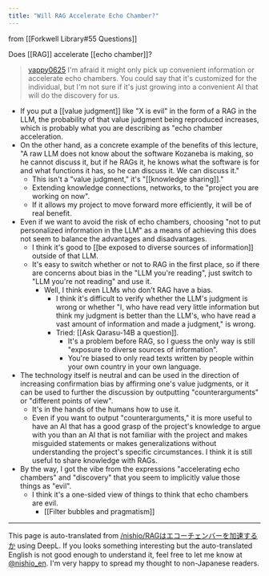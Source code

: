 ```yaml
---
title: "Will RAG Accelerate Echo Chamber?"
---
```


from  [[Forkwell Library#55 Questions]]

Does [[RAG]] accelerate [[echo chamber]]?
> [yappy0625](https://x.com/yappy0625/status/1798679401921671580) I'm afraid it might only pick up convenient information or accelerate echo chambers. You could say that it's customized for the individual, but I'm not sure if it's just growing into a convenient AI that will do the discovery for us.
- If you put a [[value judgment]] like "X is evil" in the form of a RAG in the LLM, the probability of that value judgment being reproduced increases, which is probably what you are describing as "echo chamber acceleration.
- On the other hand, as a concrete example of the benefits of this lecture, "A raw LLM does not know about the software Kozaneba is making, so he cannot discuss it, but if he RAGs it, he knows what the software is for and what functions it has, so he can discuss it. We can discuss it."
    - This isn't a "value judgment," it's "[[knowledge sharing]]."
    - Extending knowledge connections, networks, to the "project you are working on now".
    - If it allows my project to move forward more efficiently, it will be of real benefit.
- Even if we want to avoid the risk of echo chambers, choosing "not to put personalized information in the LLM" as a means of achieving this does not seem to balance the advantages and disadvantages.
    - I think it's good to [[be exposed to diverse sources of information]] outside of that LLM.
    - It's easy to switch whether or not to RAG in the first place, so if there are concerns about bias in the "LLM you're reading", just switch to "LLM you're not reading" and use it.
        - Well, I think even LLMs who don't RAG have a bias.
            - I think it's difficult to verify whether the LLM's judgment is wrong or whether "I, who have read very little information but think my judgment is better than the LLM's, who have read a vast amount of information and made a judgment," is wrong.
            - Tried: [[Ask Qarasu-14B a question]].
                - It's a problem before RAG, so I guess the only way is still "exposure to diverse sources of information".
                - You're biased to only read texts written by people within your own country in your own language.
- The technology itself is neutral and can be used in the direction of increasing confirmation bias by affirming one's value judgments, or it can be used to further the discussion by outputting "counterarguments" or "different points of view".
    - It's in the hands of the humans how to use it.
    - Even if you want to output "counterarguments," it is more useful to have an AI that has a good grasp of the project's knowledge to argue with you than an AI that is not familiar with the project and makes misguided statements or makes generalizations without understanding the project's specific circumstances. I think it is still useful to share knowledge with RAGs.
- By the way, I got the vibe from the expressions "accelerating echo chambers" and "discovery" that you seem to implicitly value those things as "evil".
    - I think it's a one-sided view of things to think that echo chambers are evil.
        - [[Filter bubbles and pragmatism]]

---
This page is auto-translated from [/nishio/RAGはエコーチェンバーを加速するか](https://scrapbox.io/nishio/RAGはエコーチェンバーを加速するか) using DeepL. If you looks something interesting but the auto-translated English is not good enough to understand it, feel free to let me know at [@nishio_en](https://twitter.com/nishio_en). I'm very happy to spread my thought to non-Japanese readers.